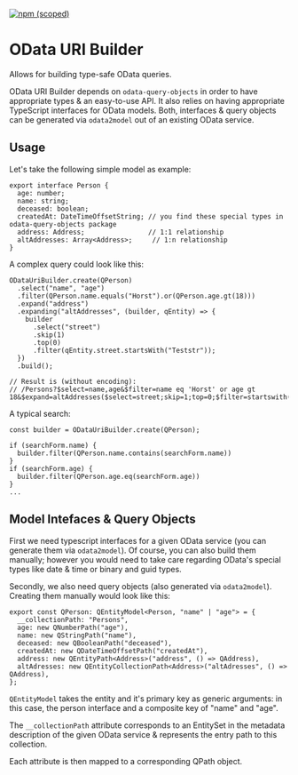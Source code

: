 [![npm (scoped)](https://img.shields.io/npm/v/@odata2ts/odata-uri-builder?style=for-the-badge)](https://www.npmjs.com/package/@odata2ts/odata-uri-builder)

# OData URI Builder

Allows for building type-safe OData queries.

OData URI Builder depends on `odata-query-objects` in order to have appropriate types & an easy-to-use API.
It also relies on having appropriate TypeScript interfaces for OData models. Both, interfaces & query objects
can be generated via `odata2model` out of an existing OData service.

## Usage

Let's take the following simple model as example:

```
export interface Person {
  age: number;
  name: string;
  deceased: boolean;
  createdAt: DateTimeOffsetString; // you find these special types in odata-query-objects package
  address: Address;                // 1:1 relationship
  altAddresses: Array<Address>;     // 1:n relationship
}
```

A complex query could look like this:

```
ODataUriBuilder.create(QPerson)
  .select("name", "age")
  .filter(QPerson.name.equals("Horst").or(QPerson.age.gt(18)))
  .expand("address")
  .expanding("altAddresses", (builder, qEntity) => {
    builder
      .select("street")
      .skip(1)
      .top(0)
      .filter(qEntity.street.startsWith("Teststr"));
  })
  .build();

// Result is (without encoding):
// /Persons?$select=name,age&$filter=name eq 'Horst' or age gt 18&$expand=altAddresses($select=street;skip=1;top=0;$filter=startswith(street,'Teststr'))
```

A typical search:

```
const builder = ODataUriBuilder.create(QPerson);

if (searchForm.name) {
  builder.filter(QPerson.name.contains(searchForm.name))
}
if (searchForm.age) {
  builder.filter(QPerson.age.eq(searchForm.age))
}
...
```

## Model Intefaces & Query Objects

First we need typescript interfaces for a given OData service (you can generate them via `odata2model`).
Of course, you can also build them manually; however you would need to take care regarding OData's special
types like date & time or binary and guid types.

Secondly, we also need query objects (also generated via `odata2model`).
Creating them manually would look like this:

```
export const QPerson: QEntityModel<Person, "name" | "age"> = {
  __collectionPath: "Persons",
  age: new QNumberPath("age"),
  name: new QStringPath("name"),
  deceased: new QBooleanPath("deceased"),
  createdAt: new QDateTimeOffsetPath("createdAt"),
  address: new QEntityPath<Address>("address", () => QAddress),
  altAdresses: new QEntityCollectionPath<Address>("altAdresses", () => QAddress),
};
```

`QEntityModel` takes the entity and it's primary key as generic arguments: in this case, the person interface
and a composite key of "name" and "age".

The `__collectionPath` attribute corresponds to an EntitySet in the metadata
description of the given OData service & represents the entry path to this collection.

Each attribute is then mapped to a corresponding QPath object.
